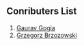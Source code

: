 ## Conributers List
1. [Gaurav Gogia](https://github.com/DesmondANIMUS)
2. [Grzegorz Brzozowski](https://github.com/dolidius)
